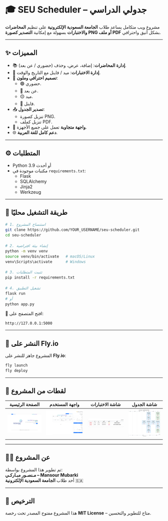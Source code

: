 # 🎓 SEU Scheduler – جدولي الدراسي

مشروع ويب متكامل يساعد طلاب **الجامعة السعودية الإلكترونية** على تنظيم **المحاضرات والاختبارات** بسهولة مع إمكانية **التصدير كصورة PNG أو ملف PDF** بشكل أنيق واحترافي.  

---

## ✨ المميزات
- 📚 **إدارة المحاضرات**: إضافة، عرض، وحذف (حضوري / عن بعد).  
- 📝 **إدارة الاختبارات**: ميد / فاينل مع التاريخ والوقت.  
- 🎨 **تصميم احترافي وملون**:
  - 🟢 حضوري.
  - 🔵 عن بعد.
  - 🟡 ميد.
  - 🔴 فاينل.  
- 📤 **تصدير الجدول**:
  - تنزيل كصورة PNG.
  - تنزيل كملف PDF.
- 📱 **واجهة متجاوبة** تعمل على جميع الأجهزة.  
- 🌐 **دعم كامل للغة العربية**.  

---

## ⚙️ المتطلبات
- Python 3.9 أو أحدث  
- مكتبات موجودة في `requirements.txt`:
  - Flask  
  - SQLAlchemy  
  - Jinja2  
  - Werkzeug  

---

## 🚀 طريقة التشغيل محليًا
```bash
# 1. استنساخ المشروع
git clone https://github.com/YOUR_USERNAME/seu-scheduler.git
cd seu-scheduler

# 2. إنشاء بيئة افتراضية
python -m venv venv
source venv/bin/activate   # macOS/Linux
venv\Scripts\activate      # Windows

# 3. تثبيت المتطلبات
pip install -r requirements.txt

# 4. تشغيل التطبيق
flask run
# أو
python app.py
```

📌 افتح المتصفح على:  
```
http://127.0.0.1:5000
```

---

## 🐳 النشر على Fly.io
المشروع جاهز للنشر على **Fly.io**:  
```bash
fly launch
fly deploy
```

---

## 📸 لقطات من المشروع
| الصفحة الرئيسية | واجهة المستخدم | شاشة الاختبارات | شاشة الجدول |
|-----------------|----------------|-----------------|--------------|
| ![الصفحة الرئيسية](static/img/screenshot-home.png) | ![واجهة المستخدم](static/img/screenshot-ui.png) | ![شاشة الاختبارات](static/img/screenshot-exams.png) | ![شاشة الجدول](static/img/screenshot-schedule.png) |

---

## 👨‍🎓 عن المشروع
تم تطوير هذا المشروع بواسطة:  
**مـنصـور مبـاركـي – Mansour Mubarki**  
أحد طلاب **الجامعة السعودية الإلكترونية** 🇸🇦  

---

## 📜 الترخيص
هذا المشروع مفتوح المصدر تحت رخصة **MIT License** – متاح للتطوير والتحسين.
